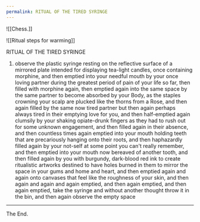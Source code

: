 ```yaml
---
permalink: RITUAL OF THE TIRED SYRINGE
---
```





![[Chess.]]


![[Ritual steps for warming]]


RITUAL OF THE TIRED SYRINGE
1. observe the plastic syringe resting on the reflective surface of a mirrored plate intended for displaying tea-light candles, once containing morphine, and then emptied into your needful mouth by your once loving partner during the greatest period of pain of your life so far, then filled with morphine again, then emptied again into the same space by the same partner to become absorbed by your Body, as the staples crowning your scalp are plucked like the thorns from a Rose, and then again filled by the same now tired partner but then again perhaps always tired in their emptying love for you, and then half-emptied again clumsily by your shaking opiate-drunk fingers as they had to rush out for some unknown engagement, and then filled again in their absence, and then countless times again emptied into your mouth holding teeth that are precariously hanging onto their roots, and then haphazardly filled again by your not-self at some point you can't really remember, and then emptied into your mouth now bereaved of another tooth, and then filled again by you with burgundy, dark-blood red ink to create ritualistic artworks destined to have holes burned in them to mirror the space in your gums and home and heart, and then emptied again and again onto canvases that feel like the roughness of your skin, and then again and again and again emptied, and then again emptied, and then again emptied, take the syringe and without another thought throw it in the bin, and then again observe the empty space





---



The End. 

